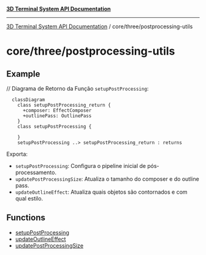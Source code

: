 [**3D Terminal System API Documentation**](../../../README.md)

***

[3D Terminal System API Documentation](../../../README.md) / core/three/postprocessing-utils

# core/three/postprocessing-utils

## Example

// Diagrama de Retorno da Função `setupPostProcessing`:
```mermaid
  classDiagram
    class setupPostProcessing_return {
      +composer: EffectComposer
      +outlinePass: OutlinePass
    }
    class setupPostProcessing {

    }
    setupPostProcessing ..> setupPostProcessing_return : returns
```

Exporta:
- `setupPostProcessing`: Configura o pipeline inicial de pós-processamento.
- `updatePostProcessingSize`: Atualiza o tamanho do composer e do outline pass.
- `updateOutlineEffect`: Atualiza quais objetos são contornados e com qual estilo.

## Functions

- [setupPostProcessing](functions/setupPostProcessing.md)
- [updateOutlineEffect](functions/updateOutlineEffect.md)
- [updatePostProcessingSize](functions/updatePostProcessingSize.md)
